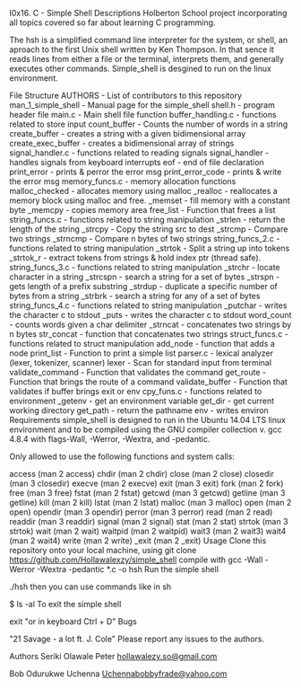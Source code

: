 I0x16. C - Simple Shell
Descriptions
Holberton School project incorporating all topics covered so far about learning C programming.

The hsh is a simplified command line interpreter for the system, or shell, an aproach to the first Unix shell written by Ken Thompson. In that sence it reads lines from either a file or the terminal, interprets them, and generally executes other commands. Simple_shell is desgined to run on the linux environment.

File Structure
AUTHORS - List of contributors to this repository
man_1_simple_shell - Manual page for the simple_shell
shell.h - program header file
main.c - Main shell file function
buffer_handling.c - functions related to store input
count_buffer - Counts the number of words in a string
create_buffer - creates a string with a given bidimensional array
create_exec_buffer - creates a bidimensional array of strings
signal_handler.c - functions related to reading signals
signal_handler - handles signals from keyboard interrupts
eof - end of file declaration
print_error - prints & perror the error msg
print_error_code - prints & write the error msg
memory_funcs.c - memory allocation functions
malloc_checked - allocates memory using malloc
_realloc - reallocates a memory block using malloc and free.
_memset - fill memory with a constant byte
_memcpy - copies memory area
free_list - Function that frees a list
string_funcs.c - functions related to string manipulation
_strlen - return the length of the string
_strcpy - Copy the string src to dest
_strcmp - Compare two strings
_strncmp - Compare n bytes of two strings
string_funcs_2.c - functions related to string manipulation
_strtok - Split a string up into tokens
_strtok_r - extract tokens from strings & hold index ptr (thread safe).
string_funcs_3.c - functions related to string manipulation
_strchr - locate character in a string
_strcspn - search a string for a set of bytes
_strspn - gets length of a prefix substring
_strdup - duplicate a specific number of bytes from a string
_strbrk - search a string for any of a set of bytes
string_funcs_4.c - functions related to string manipulation
_putchar - writes the character c to stdout
_puts - writes the character c to stdout
word_count - counts words given a char delimiter
_strncat - concatenates two strings by n bytes
str_concat - function that concatenates two strings
struct_funcs.c - functions related to struct manipulation
add_node - function that adds a node
print_list - Function to print a simple list
parser.c - lexical analyzer (lexer, tokenizer, scanner)
lexer - Scan for standard input from terminal
validate_command - Function that validates the command
get_route - Function that brings the route of a command
validate_buffer - Function that validates if buffer brings exit or env
cpy_funs.c - functions related to environment
_getenv - get an environment variable
get_dir - get current working directory
get_path - return the pathname
env - writes environ
Requirements
simple_shell is designed to run in the Ubuntu 14.04 LTS linux environment and to be compiled using the GNU compiler collection v. gcc 4.8.4 with flags-Wall, -Werror, -Wextra, and -pedantic.

Only allowed to use the following functions and system calls:

access (man 2 access)
chdir (man 2 chdir)
close (man 2 close)
closedir (man 3 closedir)
execve (man 2 execve)
exit (man 3 exit)
fork (man 2 fork)
free (man 3 free)
fstat (man 2 fstat)
getcwd (man 3 getcwd)
getline (man 3 getline)
kill (man 2 kill)
lstat (man 2 lstat)
malloc (man 3 malloc)
open (man 2 open)
opendir (man 3 opendir)
perror (man 3 perror)
read (man 2 read)
readdir (man 3 readdir)
signal (man 2 signal)
stat (man 2 stat)
strtok (man 3 strtok)
wait (man 2 wait)
waitpid (man 2 waitpid)
wait3 (man 2 wait3)
wait4 (man 2 wait4)
write (man 2 write)
_exit (man 2 _exit)
Usage
Clone this repository onto your local machine, using git clone https://github.com/Hollawalexzy/simple_shell 
compile with 
gcc -Wall -Werror -Wextra -pedantic *.c -o hsh
Run the simple shell

./hsh
then you can use commands like in sh

$ ls -al
To exit the simple shell

exit
"or in keyboard Ctrl + D"
Bugs


"21 Savage - a lot ft. J. Cole" Please report any issues to the authors.

Authors
Seriki Olawale Peter <hollawalezy.so@gmail.com>

Bob Odurukwe Uchenna <Uchennabobbyfrade@yahoo.com>
